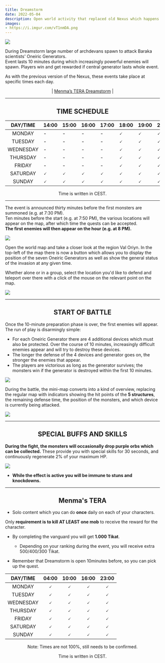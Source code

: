 ```yaml
---
title: Dreamstorm
date: 2022-05-04    
description: Open world activity that replaced old Nexus which happens every day in the afternoon. 
images:
- https://i.imgur.com/vT1nmDA.png
---
```


![](https://i.imgur.com/4PUHgon.png)

During Dreamstorm large number of archdevans spawn to attack Baraka scientists' Oneiric Generators.<br>
Event lasts 10 minutes during which increasingly powerful enemies will spawn. Players win and get rewarded if central generator lasts whole event. 

As with the previous version of the Nexus, these events take place at specific times each day.

<center>

| [Menma’s TERA Dreamstorm](#menmas-tera) | 

</center>

<hr/>

<center>

## TIME SCHEDULE 

</center>

<center>

| **DAY/TIME** | **14:00** | **15:00** | **16:00** | **17:00** | **18:00** | **19:00** | **20:00** | **21:00** | **22:00** |
|:------------:|-----------|-----------|-----------|-----------|-----------|-----------|-----------|-----------|:---------:|
|    MONDAY    |     -     |     -     |     -     |     -     |     🗸     |     🗸     |     🗸     |     🗸     |     🗸     |
|    TUESDAY   |     -     |     -     |     -     |     -     |     🗸     |     🗸     |     🗸     |     🗸     |     🗸     |
|   WEDNESDAY  |     -     |     -     |     -     |     -     |     🗸     |     🗸     |     🗸     |     🗸     |     🗸     |
|   THURSDAY   |     -     |     -     |     -     |     -     |     🗸     |     🗸     |     🗸     |     🗸     |     🗸     |
|    FRIDAY    |     -     |     -     |     -     |     -     |     🗸     |     🗸     |     🗸     |     🗸     |     🗸     |
|   SATURDAY   |     🗸     |     🗸     |     🗸     |     🗸     |     🗸     |     🗸     |     🗸     |     🗸     |     🗸     |
|    SUNDAY    |     🗸     |     🗸     |     🗸     |     🗸     |     🗸     |     🗸     |     🗸     |     🗸     |     🗸     |

Time is written in CEST.

</center>

<hr/>

The event is announced thirty minutes before the first monsters are summoned (e.g. at 7:30 PM).<br>
Ten minutes before the start (e.g. at 7:50 PM), the various locations will appear on the map, after which time the quests can be accepted.<br>
**The first enemies will then appear on the hour (e.g. at 8 PM).**

![](https://i.imgur.com/GfTHv8f.png)

Open the world map and take a closer look at the region Val Oriyn. In the top-left of the map there is now a button which allows you to display the position of the seven Oneiric Generators as well as show the general status of the invasion at any given time.

Whether alone or in a group, select the location you'd like to defend and teleport over there with a click of the mouse on the relevant point on the map.

![](https://i.imgur.com/OtO0aDo.png)

<hr/>
<center>

## START OF BATTLE

</center>

Once the 10-minute preparation phase is over, the first enemies will appear. The run of play is disarmingly simple:

- For each Oneiric Generator there are 4 additional devices which must also be protected. Over the course of 10 minutes, increasingly difficult enemies appear and will try to destroy these devices.
- The longer the defense of the 4 devices and generator goes on, the stronger the enemies that appear.
- The players are victorious as long as the generator survives; the monsters win if the generator is destroyed within the first 10 minutes.

![](https://i.imgur.com/NuQP97h.png)

During the battle, the mini-map converts into a kind of overview, replacing the regular map with indicators showing the hit points of the **5 structures**, the remaining defense time, the position of the monsters, and which device is currently being attacked.

![](https://i.imgur.com/I0oFAyh.png)

<hr/>
<center>

## SPECIAL BUFFS AND SKILLS

</center>

**During the fight, the monsters will occasionally drop purple orbs which can be collected.** These provide you with special skills for 30 seconds, and continuously regenerate 2% of your maximum HP.

![](https://i.imgur.com/BdS0Vg0.png)

- **While the effect is active you will be immune to stuns and knockdowns.**

<hr/>
<center>

## Menma's TERA

</center>

- Solo content which you can do **once** daily on each of your characters.

Only **requirement is to kill AT LEAST one mob** to receive the reward for the character. 
  * By completing the vanguard you will get **1.000 Tikat**.
    * Depending on your ranking during the event, you will receive extra 500/400/300 Tikat.

* Remember that Dreamstorm is open 10minutes before, so you can pick up the quest.

<center>

| **DAY/TIME** 	| **04:00** 	| **10:00** 	| **16:00** 	| **23:00** 	|
|:------------:	|:---------:	|:---------:	|:---------:	|:---------:	|
| MONDAY       	|     🗸     	|     🗸     	|     🗸     	|     🗸     	|
| TUESDAY      	|     🗸     	|     🗸     	|     🗸     	|     🗸     	|
| WEDNESDAY    	|     🗸     	|     🗸     	|     🗸     	|     🗸     	|
| THURSDAY     	|     🗸     	|     🗸     	|     🗸     	|     🗸     	|
| FRIDAY       	|     🗸     	|     🗸     	|     🗸     	|     🗸     	|
| SATURDAY     	|     🗸     	|     🗸     	|     🗸     	|     🗸     	|
| SUNDAY       	|     🗸     	|     🗸     	|     🗸     	|     🗸     	|

Note: Times are not 100%, still needs to be confirmed.

Time is written in CEST.

</center>